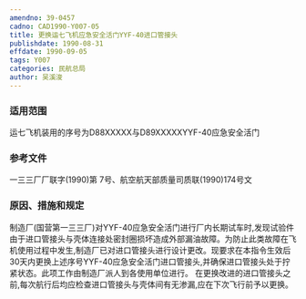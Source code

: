 ```yaml
---
amendno: 39-0457
cadno: CAD1990-Y007-05
title: 更换运七飞机应急安全活门YYF-40进口管接头
publishdate: 1990-08-31
effdate: 1990-09-05
tags: Y007
categories: 民航总局
author: 吴溪浚
---
```


### 适用范围 
运七飞机装用的序号为D88XXXXX与D89XXXXXYYF-40应急安全活门

<!--more-->
### 参考文件
一三三厂厂联字(1990)第 7号、航空航天部质量司质联(1990)174号文

### 原因、措施和规定 
制造厂(国营第一三三厂)对YYF-40应急安全活门进行厂内长期试车时,发现试验件由于进口管接头与壳体连接处密封圈损坏造成外部漏油故障。为防止此类故障在飞机使用过程中发生,制造厂已对进口管接头进行设计更改。现要求在本指令生效后30天内更换上述序号YYF-40应急安全活门进口管接头,并确保进口管接头处于拧紧状态。此项工作由制造厂派人到各使用单位进行。 
    在更换改进的进口管接头之前,每次航行后均应检查进口管接头与壳体间有无渗漏,应在下次飞行前予以更换。
